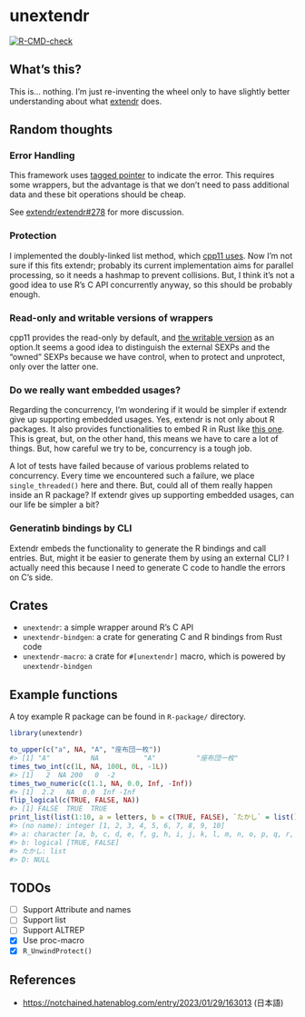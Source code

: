 
<!-- README.md is generated from README.Rmd. Please edit that file -->

# unextendr

<!-- badges: start -->

[![R-CMD-check](https://github.com/yutannihilation/unextendr/actions/workflows/R-CMD-check.yaml/badge.svg)](https://github.com/yutannihilation/unextendr/actions/workflows/R-CMD-check.yaml)
<!-- badges: end -->

## What’s this?

This is… nothing. I’m just re-inventing the wheel only to have slightly
better understanding about what [extendr](https://extendr.github.io/)
does.

## Random thoughts

### Error Handling

This framework uses [tagged
pointer](https://en.wikipedia.org/wiki/Tagged_pointer) to indicate the
error. This requires some wrappers, but the advantage is that we don’t
need to pass additional data and these bit operations should be cheap.

See [extendr/extendr#278](https://github.com/extendr/extendr/issues/278)
for more discussion.

### Protection

I implemented the doubly-linked list method, which [cpp11
uses](https://cpp11.r-lib.org/articles/internals.html#protection). Now
I’m not sure if this fits extendr; probably its current implementation
aims for parallel processing, so it needs a hashmap to prevent
collisions. But, I think it’s not a good idea to use R’s C API
concurrently anyway, so this should be probably enough.

### Read-only and writable versions of wrappers

cpp11 provides the read-only by default, and [the writable
version](https://cpp11.r-lib.org/articles/motivations.html#copy-on-write-semantics)
as an option.It seems a good idea to distinguish the external SEXPs and
the “owned” SEXPs because we have control, when to protect and
unprotect, only over the latter one.

### Do we really want embedded usages?

Regarding the concurrency, I’m wondering if it would be simpler if
extendr give up supporting embedded usages. Yes, extendr is not only
about R packages. It also provides functionalities to embed R in Rust
like [this
one](https://github.com/yutannihilation/extendr-tide-api-server-example).
This is great, but, on the other hand, this means we have to care a lot
of things. But, how careful we try to be, concurrency is a tough job.

A lot of tests have failed because of various problems related to
concurrency. Every time we encountered such a failure, we place
`single_threaded()` here and there. But, could all of them really happen
inside an R package? If extendr gives up supporting embedded usages, can
our life be simpler a bit?

### Generatinb bindings by CLI

Extendr embeds the functionality to generate the R bindings and call
entries. But, might it be easier to generate them by using an external
CLI? I actually need this because I need to generate C code to handle
the errors on C’s side.

## Crates

- `unextendr`: a simple wrapper around R’s C API
- `unextendr-bindgen`: a crate for generating C and R bindings from Rust
  code
- `unextendr-macro`: a crate for `#[unextendr]` macro, which is powered
  by `unextendr-bindgen`

## Example functions

A toy example R package can be found in `R-package/` directory.

``` r
library(unextendr)

to_upper(c("a", NA, "A", "座布団一枚"))
#> [1] "A"          NA           "A"          "座布団一枚"
times_two_int(c(1L, NA, 100L, 0L, -1L))
#> [1]   2  NA 200   0  -2
times_two_numeric(c(1.1, NA, 0.0, Inf, -Inf))
#> [1]  2.2   NA  0.0  Inf -Inf
flip_logical(c(TRUE, FALSE, NA))
#> [1] FALSE  TRUE  TRUE
print_list(list(1:10, a = letters, b = c(TRUE, FALSE), `たかし` = list(), D = NULL))
#> (no name): integer [1, 2, 3, 4, 5, 6, 7, 8, 9, 10]
#> a: character [a, b, c, d, e, f, g, h, i, j, k, l, m, n, o, p, q, r, s, t, u, v, w, x, y, z]
#> b: logical [TRUE, FALSE]
#> たかし: list
#> D: NULL
```

## TODOs

- [ ] Support Attribute and names
- [ ] Support list
- [ ] Support ALTREP
- [x] Use proc-macro
- [x] `R_UnwindProtect()`

## References

- <https://notchained.hatenablog.com/entry/2023/01/29/163013> (日本語)
